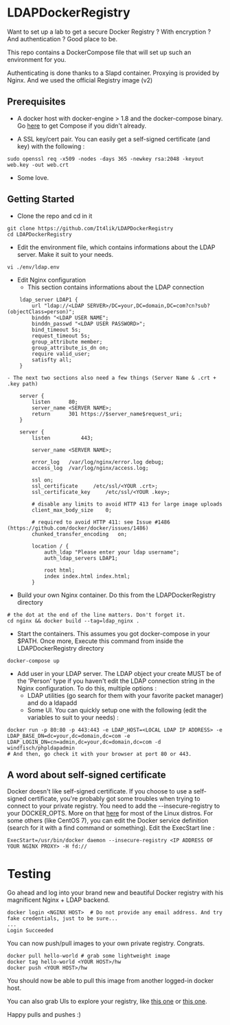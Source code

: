 # LDAPDockerRegistry

Want to set up a lab to get a secure Docker Registry ? With encryption ? And authentication ? Good place to be.

This repo contains a DockerCompose file that will set up such an environment for you. 

Authenticating is done thanks to a Slapd container.
Proxying is provided by Nginx.
And we used the official Registry image (v2)

## Prerequisites

- A docker host with docker-engine > 1.8 and the docker-compose binary.
Go [here](https://docs.docker.com/compose/install/) to get Compose if you didn't already.

- A SSL key/cert pair. You can easily get a self-signed certificate (and key) with the following : 
```
sudo openssl req -x509 -nodes -days 365 -newkey rsa:2048 -keyout web.key -out web.crt
```

- Some love.

## Getting Started

- Clone the repo and cd in it
``` 
git clone https://github.com/It4lik/LDAPDockerRegistry
cd LDAPDockerRegistry
```

- Edit the environment file, which contains informations about the LDAP server. Make it suit to your needs.
```
vi ./env/ldap.env
```

- Edit Nginx configuration
	- This section contains informations about the LDAP connection
```
	ldap_server LDAP1 {
		url "ldap://<LDAP SERVER>/DC=your,DC=domain,DC=com?cn?sub?(objectClass=person)";
		binddn "<LDAP USER NAME";
		binddn_passwd "<LDAP USER PASSWORD>";
		bind_timeout 5s;
		request_timeout 5s;
		group_attribute member;
		group_attribute_is_dn on;
		require valid_user;
		satisfty all;
	}
```
	- The next two sections also need a few things (Server Name & .crt + .key path)
```
	server {
		listen 		80;
		server_name	<SERVER NAME>;
		return		301 https://$server_name$request_uri;
	}

	server {
		listen          443;

		server_name	<SERVER NAME>;

		error_log	/var/log/nginx/error.log debug;
		access_log	/var/log/nginx/access.log;

		ssl on;
		ssl_certificate 	/etc/ssl/<YOUR .crt>;
		ssl_certificate_key 	/etc/ssl/<YOUR .key>;

		# disable any limits to avoid HTTP 413 for large image uploads
		client_max_body_size	0;
	
		# required to avoid HTTP 411: see Issue #1486 (https://github.com/docker/docker/issues/1486)
		chunked_transfer_encoding 	on;

		location / {
			auth_ldap "Please enter your ldap username";
			auth_ldap_servers LDAP1;

			root html;
			index index.html index.html;
		}

```

- Build your own Nginx container. Do this from the LDAPDockerRegistry directory
```
# the dot at the end of the line matters. Don't forget it.
cd nginx && docker build --tag=ldap_nginx .
```

- Start the containers. This assumes you got docker-compose in your $PATH. Once more, Execute this command from inside the LDAPDockerRegistry directory
```
docker-compose up
```

- Add user in your LDAP server. The LDAP object your create MUST be of the 'Person' type if you haven't edit the LDAP connection string in the Nginx configuration.
To do this, multiple options : 
	- LDAP utilities (go search for them with your favorite packet manager) and do a ldapadd
	- Some UI. You can quickly setup one with the following (edit the variables to suit to your needs) : 
```
docker run -p 80:80 -p 443:443 -e LDAP_HOST=<LOCAL LDAP IP ADDRESS> -e LDAP_BASE_DN=dc=your,dc=domain,dc=com -e LDAP_LOGIN_DN=cn=admin,dc=your,dc=domain,dc=com -d windfisch/phpldapadmin
# And then, go check it with your browser at port 80 or 443.
```

## A word about self-signed certificate 
Docker doesn't like self-signed certificate.
If you choose to use a self-signed certificate, you're probably got some troubles when trying to connect to your private registry.
You need to add the --insecure-registry to your DOCKER_OPTS. More on that [here](https://docs.docker.com/registry/insecure/) for most of the Linux distros. 
For some others (like CentOS 7), you can edit the Docker service definition (search for it with a find command or something). Edit the ExecStart line : 
```
ExecStart=/usr/bin/docker daemon --insecure-registry <IP ADDRESS OF YOUR NGINX PROXY> -H fd://
```

# Testing
Go ahead and log into your brand new and beautiful Docker registry with his magnificent Nginx + LDAP backend. 
```
docker login <NGINX HOST>  # Do not provide any email address. And try fake credentials, just to be sure...
...
Login Succeeded
```

You can now push/pull images to your own private registry. Congrats. 
```
docker pull hello-world # grab some lightweight image
docker tag hello-world <YOUR HOST>/hw 
docker push <YOUR HOST>/hw
```
You should now be able to pull this image from another logged-in docker host. 

You can also grab UIs to explore your registry, like [this one](https://hub.docker.com/r/atcol/docker-registry-ui/) or [this one](https://hub.docker.com/r/hyper/docker-registry-web/). 

Happy pulls and pushes :)